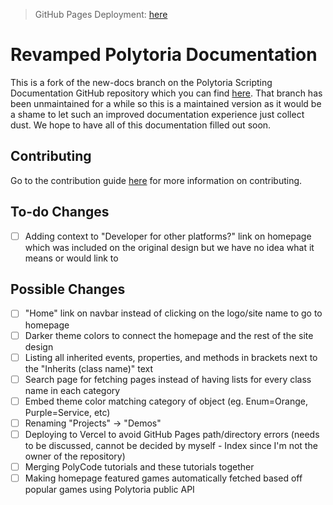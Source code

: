 > GitHub Pages Deployment: [here](https://starmanthegamer.github.io/poly-newdocs/)

# Revamped Polytoria Documentation

This is a fork of the new-docs branch on the Polytoria Scripting Documentation GitHub repository which you can find [here](https://github.com/Polytoria/Docs/tree/new-docs). That branch has been unmaintained for a while so this is a maintained version as it would be a shame to let such an improved documentation experience just collect dust. We hope to have all of this documentation filled out soon.

## Contributing

Go to the contribution guide [here](CONTRIBUTING.md) for more information on contributing.

## To-do Changes

- [ ] Adding context to "Developer for other platforms?" link on homepage which was included on the original design but we have no idea what it means or would link to

## Possible Changes

- [ ] "Home" link on navbar instead of clicking on the logo/site name to go to homepage
- [ ] Darker theme colors to connect the homepage and the rest of the site design
- [ ] Listing all inherited events, properties, and methods in brackets next to the "Inherits (class name)" text
- [ ] Search page for fetching pages instead of having lists for every class name in each category
- [ ] Embed theme color matching category of object (eg. Enum=Orange, Purple=Service, etc)
- [ ] Renaming "Projects" -> "Demos"
- [ ] Deploying to Vercel to avoid GitHub Pages path/directory errors (needs to be discussed, cannot be decided by myself - Index since I'm not the owner of the repository)
- [ ] Merging PolyCode tutorials and these tutorials together
- [ ] Making homepage featured games automatically fetched based off popular games using Polytoria public API
